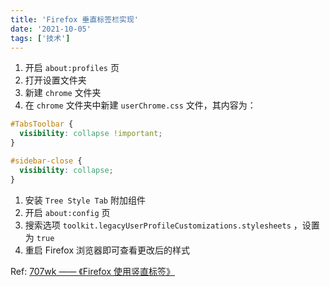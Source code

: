 ```yaml
---
title: 'Firefox 垂直标签栏实现'
date: '2021-10-05'
tags: ['技术']
---
```

1. 开启 `about:profiles` 页
2. 打开设置文件夹
3. 新建 `chrome` 文件夹
4. 在 `chrome` 文件夹中新建 `userChrome.css` 文件，其内容为：

```css
#TabsToolbar {
  visibility: collapse !important;
}

#sidebar-close {
  visibility: collapse;
}
```

1. 安装 `Tree Style Tab` 附加组件
2. 开启 `about:config` 页
3. 搜索选项 `toolkit.legacyUserProfileCustomizations.stylesheets` ，设置为 `true`
4. 重启 Firefox 浏览器即可查看更改后的样式

Ref: [707wk —— 《Firefox 使用竖直标签》](https://www.cnblogs.com/707wk/p/14589193.html)